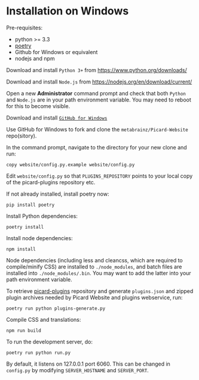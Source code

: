 # Installation on Windows

Pre-requisites:
- python >= 3.3
- [poetry](https://python-poetry.org/)
- Github for Windows or equivalent
- nodejs and npm

Download and install `Python 3+` from https://www.python.org/downloads/

Download and install `Node.js` from https://nodejs.org/en/download/current/

Open a new **Administrator** command prompt and check that both `Python` and `Node.js` are in your path environment variable.
You may need to reboot for this to become visible.

Download and install [`GitHub for Windows`](https://desktop.github.com/)

Use GitHub for Windows to fork and clone the `metabrainz/Picard-Website` repo(sitory).

In the command prompt, navigate to the directory for your new clone and run:

```
copy website/config.py.example website/config.py
```

Edit `website/config.py` so that `PLUGINS_REPOSITORY` points to your local copy of the picard-plugins repository etc.

If not already installed, install poetry now:

```
pip install poetry
```

Install Python dependencies:
```
poetry install
```

Install node dependencies:
```
npm install
```

Node dependencies (including less and cleancss, which are required to compile/minify CSS) are installed to `./node_modules`,
and batch files are installed into `./node_modules/.bin`. You may want to add the latter into your path environment variable.

To retrieve [picard-plugins](https://github.com/musicbrainz/picard-plugins) repository
and generate `plugins.json` and zipped plugin archives needed by Picard Website and plugins webservice, run:

```
poetry run python plugins-generate.py
```

Compile CSS and translations:

```
npm run build
```

To run the development server, do:

```
poetry run python run.py
```

By default, it listens on 127.0.0.1 port 6060.
This can be changed in `config.py` by modifying `SERVER_HOSTNAME` and `SERVER_PORT`.
